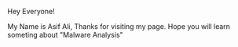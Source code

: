 Hey Everyone!

My Name is Asif Ali, Thanks for visiting my page.
Hope you will learn someting about "Malware Analysis"
